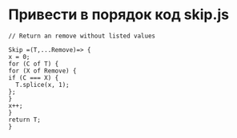 # Привести в порядок код skip.js

```
// Return an remove without listed values

Skip =(T,...Remove)=> {
x = 0;
for (C of T) {
for (X of Remove) {
if (C === X) {
  T.splice(x, 1);
};
}
x++;
}
return T;
}
```

